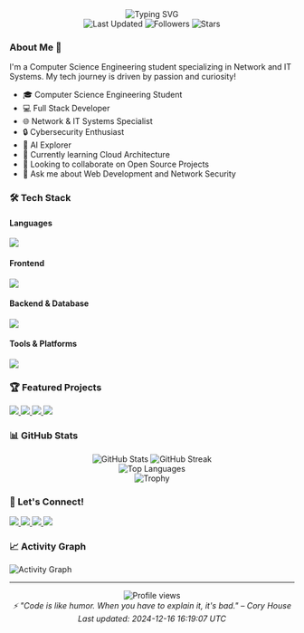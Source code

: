 <div align="center">
  <img src="https://readme-typing-svg.herokuapp.com?font=Fira+Code&weight=500&size=40&pause=1000&color=2F81F7&center=true&vCenter=true&width=600&lines=👋+Hey%2C+I'm+Jesuiszed;Network+%26+IT+Systems+Engineer;Full+Stack+Developer" alt="Typing SVG" />
</div>

<div align="center">
  <img src="https://img.shields.io/badge/Last%20Updated-2024--12--16-brightgreen?style=for-the-badge" alt="Last Updated" />
  <img src="https://img.shields.io/github/followers/jesuiszed?style=for-the-badge&color=blue" alt="Followers" />
  <img src="https://img.shields.io/github/stars/jesuiszed?style=for-the-badge&color=yellow" alt="Stars" />
</div>

<h3 align="left">About Me 🚀</h3>

I'm a Computer Science Engineering student specializing in Network and IT Systems. My tech journey is driven by passion and curiosity!

- 🎓 Computer Science Engineering Student
- 💻 Full Stack Developer
- 🌐 Network & IT Systems Specialist
- 🔒 Cybersecurity Enthusiast
- 🤖 AI Explorer
- 🌱 Currently learning Cloud Architecture
- 👯 Looking to collaborate on Open Source Projects
- 💬 Ask me about Web Development and Network Security

<h3 align="left">🛠️ Tech Stack</h3>

<h4>Languages</h4>
<div align="left">
  <img src="https://skillicons.dev/icons?i=js,ts,python,java,kotlin,cpp" />
</div>

<h4>Frontend</h4>
<div align="left">
  <img src="https://skillicons.dev/icons?i=react,flutter,angular,html,css,bootstrap,tailwind" />
</div>

<h4>Backend & Database</h4>
<div align="left">
  <img src="https://skillicons.dev/icons?i=nodejs,django,spring,dotnet,mongodb,mysql,postgresql" />
</div>

<h4>Tools & Platforms</h4>
<div align="left">
  <img src="https://skillicons.dev/icons?i=git,docker,kubernetes,aws,azure,vscode,postman" />
</div>

<h3 align="left">🏆 Featured Projects</h3>

<div align="left">
  <a href="#" target="_blank">
    <img src="https://img.shields.io/badge/ZED%20EVENTS-Django%20Web%20App-green?style=for-the-badge&logo=django" />
  </a>
  <a href="#" target="_blank">
    <img src="https://img.shields.io/badge/PLAY%20PARK%20MANAGER-Django%20Platform-blue?style=for-the-badge&logo=django" />
  </a>
  <a href="#" target="_blank">
    <img src="https://img.shields.io/badge/WATCHAPP-Kotlin%20Mobile%20App-orange?style=for-the-badge&logo=kotlin" />
  </a>
  <a href="#" target="_blank">
    <img src="https://img.shields.io/badge/WEARWATCH-Spring%20Boot%20App-brightgreen?style=for-the-badge&logo=spring" />
  </a>
</div>

<h3 align="left">📊 GitHub Stats</h3>

<div align="center">
  <img src="https://github-readme-stats.vercel.app/api?username=jesuiszed&show_icons=true&theme=tokyonight&hide_border=true&count_private=true" alt="GitHub Stats" />
  <img src="https://github-readme-streak-stats.herokuapp.com/?user=jesuiszed&theme=tokyonight&hide_border=true" alt="GitHub Streak" />
</div>

<div align="center">
  <img src="https://github-readme-stats.vercel.app/api/top-langs/?username=jesuiszed&layout=compact&theme=tokyonight&hide_border=true" alt="Top Languages" />
</div>

<div align="center">
  <img src="https://github-profile-trophy.vercel.app/?username=jesuiszed&theme=tokyonight&no-frame=true&row=1&column=7" alt="Trophy" />
</div>

<h3 align="left">🤝 Let's Connect!</h3>

<div align="left">
  <a href="mailto:joinz3d@gmail.com">
    <img src="https://img.shields.io/badge/Email-D14836?style=for-the-badge&logo=gmail&logoColor=white" />
  </a>
  <a href="https://github.com/jesuiszed">
    <img src="https://img.shields.io/badge/GitHub-100000?style=for-the-badge&logo=github&logoColor=white" />
  </a>
  <a href="https://www.linkedin.com/in/jesuiszed">
    <img src="https://img.shields.io/badge/LinkedIn-0077B5?style=for-the-badge&logo=linkedin&logoColor=white" />
  </a>
  <a href="https://twitter.com/jesuiszed">
    <img src="https://img.shields.io/badge/Twitter-1DA1F2?style=for-the-badge&logo=twitter&logoColor=white" />
  </a>
</div>

<h3 align="left">📈 Activity Graph</h3>
<img src="https://github-readme-activity-graph.vercel.app/graph?username=jesuiszed&theme=tokyo-night&hide_border=true" alt="Activity Graph" />

---
<div align="center">
  <img src="https://komarev.com/ghpvc/?username=jesuiszed&label=Profile%20views&color=0e75b6&style=flat" alt="Profile views" />
  <br>
  <i>⚡ "Code is like humor. When you have to explain it, it's bad." – Cory House</i>
  <br>
  <i>Last updated: 2024-12-16 16:19:07 UTC</i>
</div>

